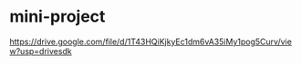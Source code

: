 # mini-project
https://drive.google.com/file/d/1T43HQiKjkyEc1dm6vA35iMy1pog5Curv/view?usp=drivesdk 
